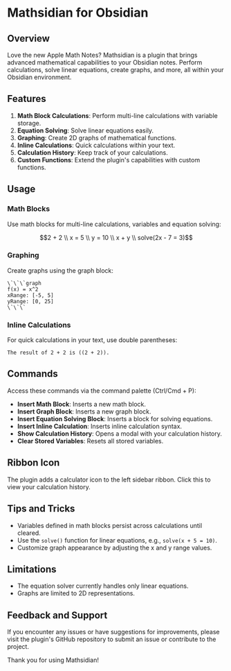 # Mathsidian for Obsidian

## Overview

Love the new Apple Math Notes? Mathsidian is a plugin that brings advanced mathematical capabilities to your Obsidian notes. Perform calculations, solve linear equations, create graphs, and more, all within your Obsidian environment.

## Features

1. **Math Block Calculations**: Perform multi-line calculations with variable storage.
2. **Equation Solving**: Solve linear equations easily.
3. **Graphing**: Create 2D graphs of mathematical functions.
4. **Inline Calculations**: Quick calculations within your text.
5. **Calculation History**: Keep track of your calculations.
6. **Custom Functions**: Extend the plugin's capabilities with custom functions.

## Usage

### Math Blocks

Use math blocks for multi-line calculations, variables and equation solving:

```math
2 + 2 \\
x = 5 \\
y = 10 \\
x + y \\
solve(2x - 7 = 3)
```

### Graphing

Create graphs using the graph block:

```graph
\`\`\`graph
f(x) = x^2
xRange: [-5, 5]
yRange: [0, 25]
\`\`\`
```

### Inline Calculations

For quick calculations in your text, use double parentheses:

```
The result of 2 + 2 is ((2 + 2)).
```

## Commands

Access these commands via the command palette (Ctrl/Cmd + P):

- **Insert Math Block**: Inserts a new math block.
- **Insert Graph Block**: Inserts a new graph block.
- **Insert Equation Solving Block**: Inserts a block for solving equations.
- **Insert Inline Calculation**: Inserts inline calculation syntax.
- **Show Calculation History**: Opens a modal with your calculation history.
- **Clear Stored Variables**: Resets all stored variables.

## Ribbon Icon

The plugin adds a calculator icon to the left sidebar ribbon. Click this to view your calculation history.

## Tips and Tricks

- Variables defined in math blocks persist across calculations until cleared.
- Use the `solve()` function for linear equations, e.g., `solve(x + 5 = 10)`.
- Customize graph appearance by adjusting the x and y range values.

## Limitations

- The equation solver currently handles only linear equations.
- Graphs are limited to 2D representations.

## Feedback and Support

If you encounter any issues or have suggestions for improvements, please visit the plugin's GitHub repository to submit an issue or contribute to the project.

Thank you for using Mathsidian!